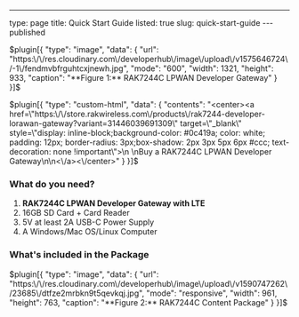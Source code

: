 ---
type: page
title: Quick Start Guide
listed: true
slug: quick-start-guide
---published

$plugin[{
    "type": "image",
    "data": {
        "url": "https:\/\/res.cloudinary.com\/developerhub\/image\/upload\/v1575646724\/-1\/fendmvbfrguhtcxjnewh.jpg",
        "mode": "600",
        "width": 1321,
        "height": 933,
        "caption": "**Figure 1:** RAK7244C LPWAN Developer Gateway"
    }
}]$

$plugin[{
    "type": "custom-html",
    "data": {
        "contents": "<center><a href=\"https:\/\/store.rakwireless.com\/products\/rak7244-developer-lorawan-gateway?variant=31446039691309\" target=\"_blank\" style=\"display: inline-block;background-color: #0c419a; color: white; padding: 12px; border-radius: 3px;box-shadow: 2px 3px 5px 6px #ccc; text-decoration: none !important\">\n \nBuy a RAK7244C LPWAN Developer Gateway\n\n<\/a><\/center>"
    }
}]$

### What do you need?

1. **RAK7244C LPWAN Developer Gateway with LTE**
2. 16GB SD Card + Card Reader
3. 5V at least 2A USB-C Power Supply
4. A Windows/Mac OS/Linux Computer

### What's included in the Package

$plugin[{
    "type": "image",
    "data": {
        "url": "https:\/\/res.cloudinary.com\/developerhub\/image\/upload\/v1590747262\/23685\/dtfze2mrbkn9t5qevkqj.jpg",
        "mode": "responsive",
        "width": 961,
        "height": 763,
        "caption": "**Figure 2:** RAK7244C Content Package"
    }
}]$

